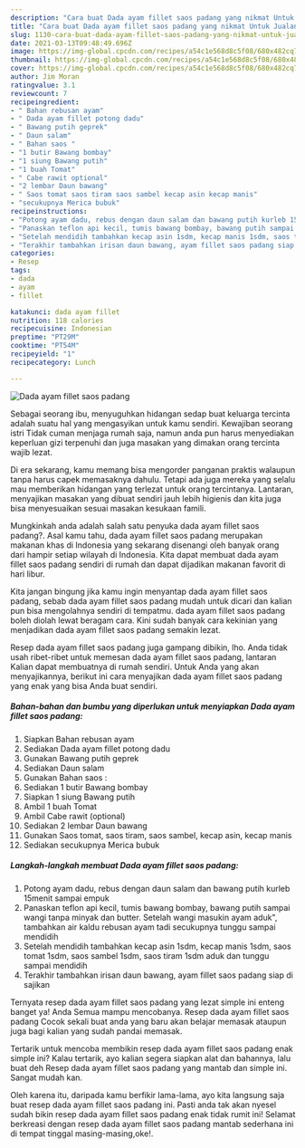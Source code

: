 ```yaml
---
description: "Cara buat Dada ayam fillet saos padang yang nikmat Untuk Jualan"
title: "Cara buat Dada ayam fillet saos padang yang nikmat Untuk Jualan"
slug: 1130-cara-buat-dada-ayam-fillet-saos-padang-yang-nikmat-untuk-jualan
date: 2021-03-13T09:48:49.696Z
image: https://img-global.cpcdn.com/recipes/a54c1e568d8c5f08/680x482cq70/dada-ayam-fillet-saos-padang-foto-resep-utama.jpg
thumbnail: https://img-global.cpcdn.com/recipes/a54c1e568d8c5f08/680x482cq70/dada-ayam-fillet-saos-padang-foto-resep-utama.jpg
cover: https://img-global.cpcdn.com/recipes/a54c1e568d8c5f08/680x482cq70/dada-ayam-fillet-saos-padang-foto-resep-utama.jpg
author: Jim Moran
ratingvalue: 3.1
reviewcount: 7
recipeingredient:
- " Bahan rebusan ayam"
- " Dada ayam fillet potong dadu"
- " Bawang putih geprek"
- " Daun salam"
- " Bahan saos "
- "1 butir Bawang bombay"
- "1 siung Bawang putih"
- "1 buah Tomat"
- " Cabe rawit optional"
- "2 lembar Daun bawang"
- " Saos tomat saos tiram saos sambel kecap asin kecap manis"
- "secukupnya Merica bubuk"
recipeinstructions:
- "Potong ayam dadu, rebus dengan daun salam dan bawang putih kurleb 15menit sampai empuk"
- "Panaskan teflon api kecil, tumis bawang bombay, bawang putih sampai wangi tanpa minyak dan butter. Setelah wangi masukin ayam aduk&#34;, tambahkan air kaldu rebusan ayam tadi secukupnya tunggu sampai mendidih"
- "Setelah mendidih tambahkan kecap asin 1sdm, kecap manis 1sdm, saos tomat 1sdm, saos sambel 1sdm, saos tiram 1sdm aduk dan tunggu sampai mendidih"
- "Terakhir tambahkan irisan daun bawang, ayam fillet saos padang siap di sajikan"
categories:
- Resep
tags:
- dada
- ayam
- fillet

katakunci: dada ayam fillet 
nutrition: 118 calories
recipecuisine: Indonesian
preptime: "PT29M"
cooktime: "PT54M"
recipeyield: "1"
recipecategory: Lunch

---
```



![Dada ayam fillet saos padang](https://img-global.cpcdn.com/recipes/a54c1e568d8c5f08/680x482cq70/dada-ayam-fillet-saos-padang-foto-resep-utama.jpg)

Sebagai seorang ibu, menyuguhkan hidangan sedap buat keluarga tercinta adalah suatu hal yang mengasyikan untuk kamu sendiri. Kewajiban seorang istri Tidak cuman menjaga rumah saja, namun anda pun harus menyediakan keperluan gizi terpenuhi dan juga masakan yang dimakan orang tercinta wajib lezat.

Di era  sekarang, kamu memang bisa mengorder panganan praktis walaupun tanpa harus capek memasaknya dahulu. Tetapi ada juga mereka yang selalu mau memberikan hidangan yang terlezat untuk orang tercintanya. Lantaran, menyajikan masakan yang dibuat sendiri jauh lebih higienis dan kita juga bisa menyesuaikan sesuai masakan kesukaan famili. 



Mungkinkah anda adalah salah satu penyuka dada ayam fillet saos padang?. Asal kamu tahu, dada ayam fillet saos padang merupakan makanan khas di Indonesia yang sekarang disenangi oleh banyak orang dari hampir setiap wilayah di Indonesia. Kita dapat membuat dada ayam fillet saos padang sendiri di rumah dan dapat dijadikan makanan favorit di hari libur.

Kita jangan bingung jika kamu ingin menyantap dada ayam fillet saos padang, sebab dada ayam fillet saos padang mudah untuk dicari dan kalian pun bisa mengolahnya sendiri di tempatmu. dada ayam fillet saos padang boleh diolah lewat beragam cara. Kini sudah banyak cara kekinian yang menjadikan dada ayam fillet saos padang semakin lezat.

Resep dada ayam fillet saos padang juga gampang dibikin, lho. Anda tidak usah ribet-ribet untuk memesan dada ayam fillet saos padang, lantaran Kalian dapat membuatnya di rumah sendiri. Untuk Anda yang akan menyajikannya, berikut ini cara menyajikan dada ayam fillet saos padang yang enak yang bisa Anda buat sendiri.

<!--inarticleads1-->

##### Bahan-bahan dan bumbu yang diperlukan untuk menyiapkan Dada ayam fillet saos padang:

1. Siapkan  Bahan rebusan ayam
1. Sediakan  Dada ayam fillet potong dadu
1. Gunakan  Bawang putih geprek
1. Sediakan  Daun salam
1. Gunakan  Bahan saos :
1. Sediakan 1 butir Bawang bombay
1. Siapkan 1 siung Bawang putih
1. Ambil 1 buah Tomat
1. Ambil  Cabe rawit (optional)
1. Sediakan 2 lembar Daun bawang
1. Gunakan  Saos tomat, saos tiram, saos sambel, kecap asin, kecap manis
1. Sediakan secukupnya Merica bubuk




<!--inarticleads2-->

##### Langkah-langkah membuat Dada ayam fillet saos padang:

1. Potong ayam dadu, rebus dengan daun salam dan bawang putih kurleb 15menit sampai empuk
1. Panaskan teflon api kecil, tumis bawang bombay, bawang putih sampai wangi tanpa minyak dan butter. Setelah wangi masukin ayam aduk&#34;, tambahkan air kaldu rebusan ayam tadi secukupnya tunggu sampai mendidih
1. Setelah mendidih tambahkan kecap asin 1sdm, kecap manis 1sdm, saos tomat 1sdm, saos sambel 1sdm, saos tiram 1sdm aduk dan tunggu sampai mendidih
1. Terakhir tambahkan irisan daun bawang, ayam fillet saos padang siap di sajikan




Ternyata resep dada ayam fillet saos padang yang lezat simple ini enteng banget ya! Anda Semua mampu mencobanya. Resep dada ayam fillet saos padang Cocok sekali buat anda yang baru akan belajar memasak ataupun juga bagi kalian yang sudah pandai memasak.

Tertarik untuk mencoba membikin resep dada ayam fillet saos padang enak simple ini? Kalau tertarik, ayo kalian segera siapkan alat dan bahannya, lalu buat deh Resep dada ayam fillet saos padang yang mantab dan simple ini. Sangat mudah kan. 

Oleh karena itu, daripada kamu berfikir lama-lama, ayo kita langsung saja buat resep dada ayam fillet saos padang ini. Pasti anda tak akan nyesel sudah bikin resep dada ayam fillet saos padang enak tidak rumit ini! Selamat berkreasi dengan resep dada ayam fillet saos padang mantab sederhana ini di tempat tinggal masing-masing,oke!.

